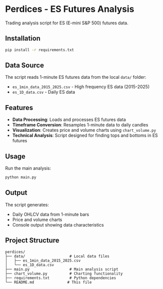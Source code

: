 # Perdices - ES Futures Analysis

Trading analysis script for ES (E-mini S&P 500) futures data.

## Installation

```bash
pip install -r requirements.txt
```

## Data Source

The script reads 1-minute ES futures data from the local `data/` folder:
- `es_1min_data_2015_2025.csv` - High frequency ES data (2015-2025)
- `es_1D_data.csv` - Daily ES data

## Features

- **Data Processing**: Loads and processes ES futures data
- **Timeframe Conversion**: Resamples 1-minute data to daily candles
- **Visualization**: Creates price and volume charts using `chart_volume.py`
- **Technical Analysis**: Script designed for finding tops and bottoms in ES futures

## Usage

Run the main analysis:

```bash
python main.py
```

## Output

The script generates:
- Daily OHLCV data from 1-minute bars
- Price and volume charts
- Console output showing data characteristics

## Project Structure

```
perdices/
├── data/                    # Local data files
│   ├── es_1min_data_2015_2025.csv
│   └── es_1D_data.csv
├── main.py                  # Main analysis script
├── chart_volume.py          # Charting functionality
├── requirements.txt         # Python dependencies
└── README.md               # This file
```
